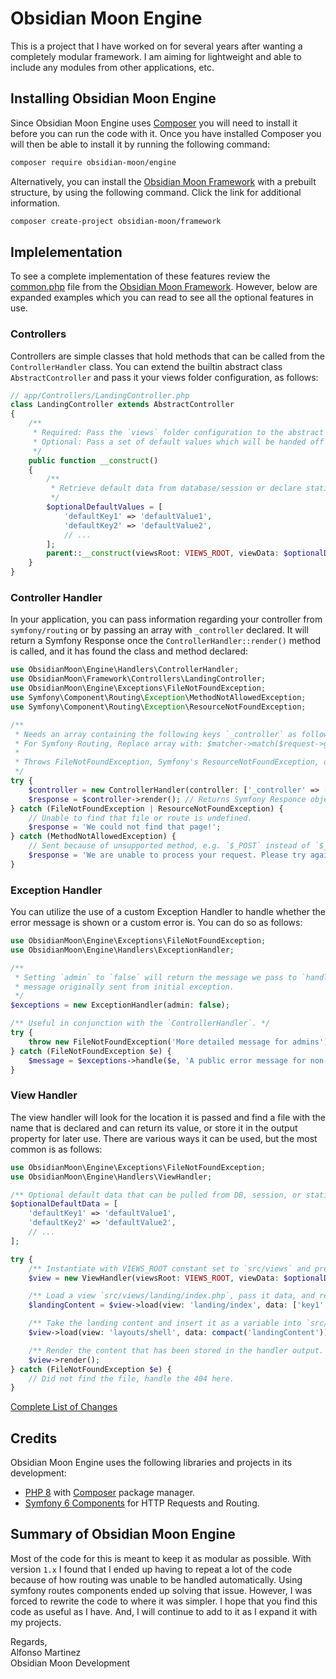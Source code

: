 Obsidian Moon Engine
====================

This is a project that I have worked on for several years after wanting a completely modular framework. I am aiming for
lightweight and able to include any modules from other applications, etc.

<a name="installing"></a>
## Installing Obsidian Moon Engine

Since Obsidian Moon Engine uses [Composer](https://getcomposer.org/) you will need to install it before you can run the
code with it. Once you have installed Composer you will then be able to install it by running the following command:

```bash
composer require obsidian-moon/engine
```

Alternatively, you can install the [Obsidian Moon Framework](https://github.com/obsidian-moon/framework/) with a prebuilt
structure, by using the following command. Click the link for additional information.

```bash
composer create-project obsidian-moon/framework
```

<a name="implementation"></a>
## Implelementation

To see a complete implementation of these features review the
[common.php](https://github.com/obsidian-moon/framework/blob/master/common.php) file from the
[Obsidian Moon Framework](https://github.com/obsidian-moon/framework/).
However, below are expanded examples which you can read to see all the optional features in use.

### Controllers

Controllers are simple classes that hold methods that can be called from the `ControllerHandler` class. You can extend
the builtin abstract class `AbstractController` and pass it your views folder configuration, as follows:

```php
// app/Controllers/LandingController.php
class LandingController extends AbstractController
{
    /**
     * Required: Pass the `views` folder configuration to the abstract parent class.
     * Optional: Pass a set of default values which will be handed off to `ViewHandler`
     */
    public function __construct()
    {
        /**
         * Retrieve default data from database/session or declare statically...
         */
        $optionalDefaultValues = [
            'defaultKey1' => 'defaultValue1',
            'defaultKey2' => 'defaultValue2',
            // ...
        ];
        parent::__construct(viewsRoot: VIEWS_ROOT, viewData: $optionalDefaultValues);
    }
}
```

### Controller Handler

In your application, you can pass information regarding your controller from `symfony/routing` or by passing an array
with `_controller` declared. It will return a Symfony Response once the `ControllerHandler::render()` method is called,
and it has found the class and method declared:

```php
use ObsidianMoon\Engine\Handlers\ControllerHandler;
use ObsidianMoon\Framework\Controllers\LandingController;
use ObsidianMoon\Engine\Exceptions\FileNotFoundException;
use Symfony\Component\Routing\Exception\MethodNotAllowedException;
use Symfony\Component\Routing\Exception\ResourceNotFoundException;

/**
 * Needs an array containing the following keys `_controller` as follows
 * For Symfony Routing, Replace array with: $matcher->match($request->getPathInfo())
 *
 * Throws FileNotFoundException, Symfony's ResourceNotFoundException, or Symfony's MethodNotAllowedException on error.
 */
try {
    $controller = new ControllerHandler(controller: ['_controller' => [LandingController::class, 'index']]);
    $response = $controller->render(); // Returns Symfony Responce object
} catch (FileNotFoundException | ResourceNotFoundException) {
    // Unable to find that file or route is undefined.
    $response = 'We could not find that page!';
} catch (MethodNotAllowedException) {
    // Sent because of unsupported method, e.g. `$_POST` instead of `$_GET`.
    $response = 'We are unable to process your request. Please try again!';
}
```

### Exception Handler

You can utilize the use of a custom Exception Handler to handle whether the error message is shown or a custom error is.
You can do so as follows:

```php
use ObsidianMoon\Engine\Exceptions\FileNotFoundException;
use ObsidianMoon\Engine\Handlers\ExceptionHandler;

/**
 * Setting `admin` to `false` will return the message we pass to `handle()` method. Otherwise, it will return the
 * message originally sent from initial exception.
 */
$exceptions = new ExceptionHandler(admin: false);

/** Useful in conjunction with the `ControllerHandler`. */
try {
    throw new FileNotFoundException('More detailed message for admins');
} catch (FileNotFoundException $e) {
    $message = $exceptions->handle($e, 'A public error message for non-admins and/or production');
}
```

### View Handler

The view handler will look for the location it is passed and find a file with the name that is declared and can return
its value, or store it in the output property for later use. There are various ways it can be used, but the most common
is as follows:

```php
use ObsidianMoon\Engine\Exceptions\FileNotFoundException;
use ObsidianMoon\Engine\Handlers\ViewHandler;

/** Optional default data that can be pulled from DB, session, or static variables to be used in the views. */
$optionalDefaultData = [
    'defaultKey1' => 'defaultValue1',
    'defaultKey2' => 'defaultValue2',
    // ...
];

try {
    /** Instantiate with VIEWS_ROOT constant set to `src/views` and prepare to make calls */
    $view = new ViewHandler(viewsRoot: VIEWS_ROOT, viewData: $optionalDefaultData);

    /** Load a view `src/views/landing/index.php`, pass it data, and return output to a variable */
    $landingContent = $view->load(view: 'landing/index', data: ['key1' => 'value1'], return: true)

    /** Take the landing content and insert it as a variable into `src/views/layouts/shell.php` */
    $view->load(view: 'layouts/shell', data: compact('landingContent'));

    /** Render the content that has been stored in the handler output. */
    $view->render();
} catch (FileNotFoundException $e) {
    // Did not find the file, handle the 404 here.
}
```

[Complete List of Changes](CHANGELOG.md)

<a name="credits"></a>
## Credits

Obsidian Moon Engine uses the following libraries and projects in its development:

* [PHP 8](https://www.php.net/) with [Composer](https://getcomposer.org/) package manager.
* [Symfony 6 Components](https://symfony.com/components) for HTTP Requests and Routing.

<a name="summary"></a>
## Summary of Obsidian Moon Engine

Most of the code for this is meant to keep it as modular as possible. With version `1.x` I found that I ended up having
to repeat a lot of the code because of how routing was unable to be handled automatically. Using symfony routes
components ended up solving that issue. However, I was forced to rewrite the code to where it was simpler. I hope
that you find this code as useful as I have. And, I will continue to add to it as I expand it with my projects.

Regards,<br>
Alfonso Martinez<br>
Obsidian Moon Development
